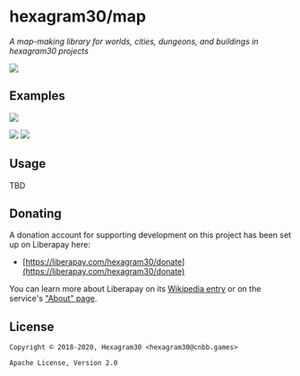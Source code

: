 # hexagram30/map

*A map-making library for worlds, cities, dungeons, and buildings in hexagram30 projects*

[![][logo]][logo-large]

## Examples

[![][biome]][biome-large]

[![][alt]][alt-large] [![][temp]][temp-large]

## Usage

TBD


## Donating

A donation account for supporting development on this project has been set up
on Liberapay here:

* [https://liberapay.com/hexagram30/donate](https://liberapay.com/hexagram30/donate)

You can learn more about Liberapay on its [Wikipedia entry][libera-wiki] or on the
service's ["About" page][libera-about].

[libera-wiki]: https://en.wikipedia.org/wiki/Liberapay
[libera-about]: https://liberapay.com/about/


## License

```
Copyright © 2018-2020, Hexagram30 <hexagram30@cnbb.games>

Apache License, Version 2.0
```

<!-- Named page links below: /-->

[logo]: https://raw.githubusercontent.com/hexagram30/resources/master/branding/logo/h30-logo-2-long-with-text-x695.png
[logo-large]: https://raw.githubusercontent.com/hexagram30/resources/master/branding/logo/h30-logo-2-long-with-text-x3440.png
[biome]: https://raw.githubusercontent.com/hexagram30/map/master/assets/images/planets/ilunao/biome-mashup-small.jpg
[biome-large]: https://raw.githubusercontent.com/hexagram30/map/master/assets/images/planets/ilunao/biome-mashup-medium.jpg
[alt]: https://raw.githubusercontent.com/hexagram30/map/master/assets/images/planets/ilunao/altitutde-rivers-lakes-tiny.jpg
[alt-large]: https://raw.githubusercontent.com/hexagram30/map/assets/images/planets/ilunao/altitutde-rivers-lakes-medium.jpg
[temp]: https://raw.githubusercontent.com/hexagram30/map/master/resources/planets/ilunao/temperature-tiny.png
[temp-large]: https://raw.githubusercontent.com/hexagram30/map/master/resources/planets/ilunao/temperature.png

